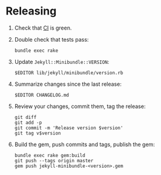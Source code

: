 # Releasing

1. Check that [CI] is green.

2. Double check that tests pass:

    ``` shell
    bundle exec rake
    ```

3. Update `Jekyll::Minibundle::VERSION`:

    ``` shell
    $EDITOR lib/jekyll/minibundle/version.rb
    ```

4. Summarize changes since the last release:

    ``` shell
    $EDITOR CHANGELOG.md
    ```

5. Review your changes, commit them, tag the release:

    ``` shell
    git diff
    git add -p
    git commit -m 'Release version $version'
    git tag v$version
    ```

6. Build the gem, push commits and tags, publish the gem:

    ``` shell
    bundle exec rake gem:build
    git push --tags origin master
    gem push jekyll-minibundle-<version>.gem
    ```

[CI]: https://travis-ci.org/tkareine/jekyll-minibundle
